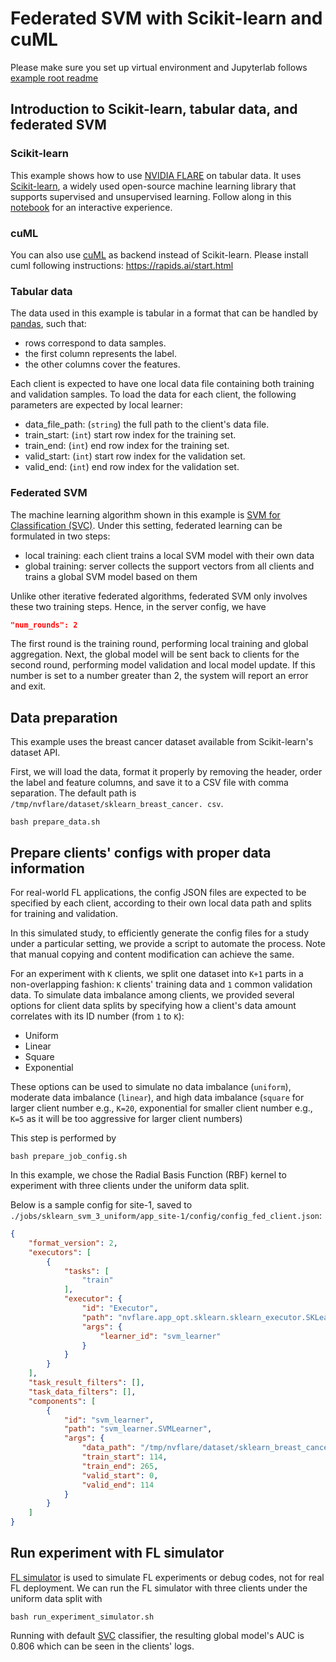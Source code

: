 # Federated SVM with Scikit-learn and cuML

Please make sure you set up virtual environment and Jupyterlab follows [example root readme](../../README.md)

## Introduction to Scikit-learn, tabular data, and federated SVM
### Scikit-learn
This example shows how to use [NVIDIA FLARE](https://nvflare.readthedocs.io/en/main/index.html) on tabular data.
It uses [Scikit-learn](https://scikit-learn.org/), a widely used open-source machine learning library that supports supervised and unsupervised learning.
Follow along in this [notebook](./sklearn_svm_cancer.ipynb) for an interactive experience.
### cuML
You can also use [cuML](https://docs.rapids.ai/api/cuml/stable/) as backend instead of Scikit-learn.
Please install cuml following instructions: https://rapids.ai/start.html

### Tabular data
The data used in this example is tabular in a format that can be handled by [pandas](https://pandas.pydata.org/), such that:
- rows correspond to data samples.
- the first column represents the label. 
- the other columns cover the features.    

Each client is expected to have one local data file containing both training and validation samples. 
To load the data for each client, the following parameters are expected by local learner:
- data_file_path: (`string`) the full path to the client's data file. 
- train_start: (`int`) start row index for the training set.
- train_end: (`int`) end row index for the training set.
- valid_start: (`int`) start row index for the validation set.
- valid_end: (`int`) end row index for the validation set.

### Federated SVM
The machine learning algorithm shown in this example is [SVM for Classification (SVC)](https://scikit-learn.org/stable/modules/generated/sklearn.svm.SVC.html).
Under this setting, federated learning can be formulated in two steps:
- local training: each client trains a local SVM model with their own data
- global training: server collects the support vectors from all clients and 
  trains a global SVM model based on them

Unlike other iterative federated algorithms, federated SVM only involves 
these two training steps. Hence, in the server config, we have
```json
"num_rounds": 2
```
The first round is the training round, performing local training and global aggregation. 
Next, the global model will be sent back to clients for the second round, 
performing model validation and local model update. 
If this number is set to a number greater than 2, the system will report an error and exit.

## Data preparation 
This example uses the breast cancer dataset available from Scikit-learn's dataset API.

First, we will load the data, format it properly by removing the header, order 
the label and feature columns, and save it to a CSV file with comma separation. 
The default path is `/tmp/nvflare/dataset/sklearn_breast_cancer.
csv`.
```commandline
bash prepare_data.sh
``` 

## Prepare clients' configs with proper data information 
For real-world FL applications, the config JSON files are expected to be 
specified by each client, according to their own local data path and splits for training and validation.

In this simulated study, to efficiently generate the config files for a 
study under a particular setting, we provide a script to automate the process. 
Note that manual copying and content modification can achieve the same.

For an experiment with `K` clients, we split one dataset into `K+1` parts in a non-overlapping fashion: `K` clients' training data and `1` common validation data. 
To simulate data imbalance among clients, we provided several options for client data splits by specifying how a client's data amount correlates with its ID number (from `1` to `K`):
- Uniform
- Linear
- Square
- Exponential

These options can be used to simulate no data imbalance (`uniform`), 
moderate data imbalance (`linear`), and high data imbalance (`square` for 
larger client number e.g., `K=20`, exponential for smaller client number e.g., 
`K=5` as it will be too aggressive for larger client numbers)

This step is performed by 
```commandline
bash prepare_job_config.sh
```
In this example, we chose the Radial Basis Function (RBF) kernel to experiment with three clients under the uniform data split. 

Below is a sample config for site-1, saved to `./jobs/sklearn_svm_3_uniform/app_site-1/config/config_fed_client.json`:
```json
{
    "format_version": 2,
    "executors": [
        {
            "tasks": [
                "train"
            ],
            "executor": {
                "id": "Executor",
                "path": "nvflare.app_opt.sklearn.sklearn_executor.SKLearnExecutor",
                "args": {
                    "learner_id": "svm_learner"
                }
            }
        }
    ],
    "task_result_filters": [],
    "task_data_filters": [],
    "components": [
        {
            "id": "svm_learner",
            "path": "svm_learner.SVMLearner",
            "args": {
                "data_path": "/tmp/nvflare/dataset/sklearn_breast_cancer.csv",
                "train_start": 114,
                "train_end": 265,
                "valid_start": 0,
                "valid_end": 114
            }
        }
    ]
}
```

## Run experiment with FL simulator
[FL simulator](https://nvflare.readthedocs.io/en/latest/user_guide/fl_simulator.html) is used to simulate FL experiments or debug codes, not for real FL deployment.
We can run the FL simulator with three clients under the uniform data split with
```commandline
bash run_experiment_simulator.sh
```
Running with default [SVC](https://scikit-learn.org/stable/modules/generated/sklearn.svm.SVC.html) classifier, the 
resulting global model's AUC is 0.806 which can be seen in the clients' logs.
